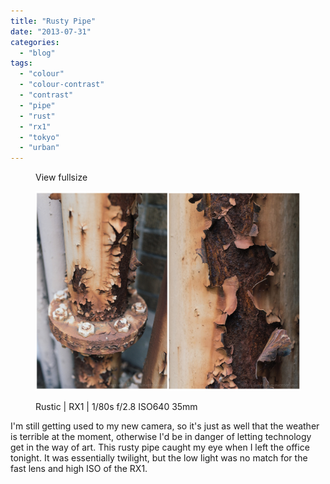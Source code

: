 ```yaml
---
title: "Rusty Pipe"
date: "2013-07-31"
categories: 
  - "blog"
tags: 
  - "colour"
  - "colour-contrast"
  - "contrast"
  - "pipe"
  - "rust"
  - "rx1"
  - "tokyo"
  - "urban"
---
```


<figure>

View fullsize

![Rustic | RX1 | 1/80s f/2.8 ISO640 35mm](/assets/images/250eb-rustic.jpg)

<figcaption>



Rustic | RX1 | 1/80s f/2.8 ISO640 35mm





</figcaption>



</figure>

I'm still getting used to my new camera, so it's just as well that the weather is terrible at the moment, otherwise I'd be in danger of letting technology get in the way of art. This rusty pipe caught my eye when I left the office tonight. It was essentially twilight, but the low light was no match for the fast lens and high ISO of the RX1.
